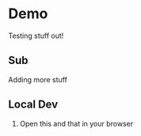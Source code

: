 # Demo

Testing stuff out!

## Sub

Adding more stuff

## Local Dev

1. Open this and that in your browser 